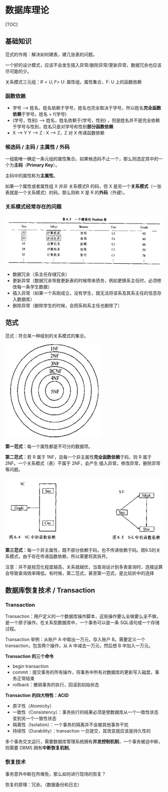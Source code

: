 # 数据库理论

[TOC]

## 基础知识

范式的作用：解决如何建表，建几张表的问题。

一个好的设计模式，应该不会发生插入异常/删除异常/更新异常，数据冗余也应该尽可能的少。

关系模式三元组：$R<U, F>$ U: 属性组，属性集合，F: U 上的函数依赖

### 函数依赖

* 学号 —> 姓名，姓名依赖于学号，姓名也完全取决于学号，所以姓名**完全函数依赖**于学号。姓名 = f(学号)
* (学号，性别) —> 姓名，姓名依赖于(学号，性别) ，但是姓名并不是完全依赖于学号与性别，姓名只是对学号和性别**部分函数依赖**
* X —> Y Y —> Z : X —> Z，Z 对 X 传递函数依赖

### 候选码 / 主码 / 主属性 / 外码

一组能唯一确定一条元组的属性集合。如果候选码不止一个，那么则选定其中的一个为**主码**（**Primary Key**）。

主码中的属性称为**主属性**。

如果一个属性或者属性组 X 并非 关系模式R 的码，但 X 是另一个**关系模式**（一张表就是一个关系模式）的码，那么则称 X 是 R 的**外码**（外键）。

### 关系模式经常存在的问题

![一张错误的关系模式](assets/1568597648520.png)

* 数据冗余（系主任存储冗余）
* 更新异常（数据冗余导致更新表的时候带来债务，例如更换系主任时，必须修改每一条学生数据）
* 插入异常（如果一个系刚成立，没有学生，就无法将该系及其系主任的信息存入数据库）
* 删除异常（删除学生的时候，会把系和系主任也删除了）

## 范式

范式：符合某一种级别的关系模式的集合。





![范式](assets/1568597919605.png)

**第一范式**：每一个属性都是不可分的数据项。

**第二范式**：若 R 属于 1NF，且每一个非主属性**完全函数依赖**于码，则 R 属于 2NF。一个关系模式（表）不属于 2NF，会产生 插入异常，修改异常，删除异常等问题。

![满足第二范式的关系模式](assets/1568599080206.png)

**第三范式**：每一个非主属性，既不部分依赖于码，也不传递依赖于码。图6.5的关系模式，由于存在传递函数依赖，所以需要将其拆开。

注意：并不是规范化程度越高，关系就越优，当查询设计到多表查询时，连接运算会导致查询效率降低。有时候，第二范式，甚至第一范式，是比较折中的选择

## 数据库恢复技术 / Transaction

### Transaction

Transaction：用户定义的一个数据库操作脚本，这些操作要么全做要么全不做，是一个原子操作。在关系型数据库中，一个事务可以是一条 SQL语句或一个存储过程。

Transaction 举例：从账户 A 中取出一万元，存入账户 B。需要定义一个 transaction，包含两个操作，从 A 中减去一万元，然后想 B 中加入一万元。

**Transaction 的三个命令**

* begin transaction
* commit：提交事务的所有操作，将事务中所有对数据库的更新写入磁盘，事务正常结束
* rollback：撤销事务的执行，回滚到初始状态

**Transaction 的四大特性：ACID**

* 原子性（Atomicity）
* 一致性（Consistency）：事务执行的结果必须是使数据库从一个一致性状态变到另一个一致性状态
* 隔离性（Isolation）：一个事务的隔离并不会被其他事务干扰
* 持续性（Durability）：transaction 一旦提交，其改变就应该是持久性的

多个事务交叉运行，需要数据库管理系统拥有**并发控制机制**，一个事务被迫中断，则需要 DBMS 拥有**中断恢复机制**。

### 恢复技术

事务意外中断在所难免，那么如何进行现场的恢复？

恢复的原理：冗余。（数据备份和日志）



